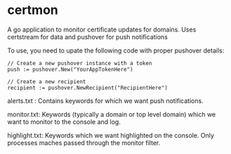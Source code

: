 # certmon
A go application to monitor certificate updates for domains. Uses certstream for data and pushover for push notifications

To use, you need to upate the following code with proper pushover details:

	// Create a new pushover instance with a token
	push := pushover.New("YourAppTokenHere")

	// Create a new recipient
	recipient := pushover.NewRecipient("RecipientHere")
  
alerts.txt :    Contains keywords for which we want push notifications.

monitor.txt:    Keywords (typically a domain or top level domain) which we want to monitor to the console and log.

  highlight.txt:  Keywords which we want highlighted on the console. Only processes maches passed through the monitor filter.

